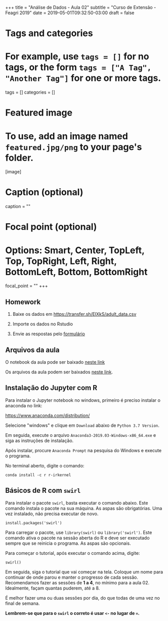 +++
title = "Análise de Dados - Aula 02"
subtitle = "Curso de Extensão - Feagri 2019"
date = 2019-05-01T09:32:50-03:00
draft = false

# Tags and categories
# For example, use `tags = []` for no tags, or the form `tags = ["A Tag", "Another Tag"]` for one or more tags.
tags = []
categories = []

# Featured image
# To use, add an image named `featured.jpg/png` to your page's folder.
[image]
  # Caption (optional)
  caption = ""

  # Focal point (optional)
  # Options: Smart, Center, TopLeft, Top, TopRight, Left, Right, BottomLeft, Bottom, BottomRight
  focal_point = ""
+++
## Homework

1. Baixe os dados em https://transfer.sh/ElXkS/adult_data.csv

2. Importe os dados no Rstudio

3. Envie as respostas pelo [formulário](https://forms.gle/UQxbW6csWnfFWMw69)

## Arquivos da aula

O notebook da aula pode ser baixado [neste link](https://kyso.io/mferrac/analise-de-dados-02-manipulacao-de-dados)

Os arquivos da aula podem ser baixados [neste link](http://bit.ly/feagri_analise_dados_aula02).

## Instalação do Jupyter com R

Para instalar o Jupyter notebook no windows, primeiro é preciso instalar o anaconda no link:

https://www.anaconda.com/distribution/

Selecione "windows" e clique em `Download` abaixo de `Python 3.7 Version`.

Em seguida, execute o arquivo `Anaconda3-2019.03-Windows-x86_64.exe` e siga as instruções de instalação.

Após instalar, procure `Anaconda Prompt` na pesquisa do Windows e execute o programa.

No terminal aberto, digite o comando:

```
conda install -c r r-irkernel
```

## Básicos de R com `swirl`

Para instalar o pacote `swirl`, basta executar o comando abaixo. Este comando instala o pacote na sua máquina. As aspas são obrigatórias. Uma vez instalado, não precisa executar de novo.

```{r}
install.packages('swirl')
```

Para carregar o pacote, use `library(swirl)` ou `library('swirl')`. Este comando ativa o pacote na sessão aberta do R e deve ser executado sempre que se reinicia o programa. As aspas são opcionais.

Para começar o tutorial, após executar o comando acima, digite:

```{r}
swirl()
```

Em seguida, siga o tutorial que vai começar na tela. Coloque um nome para continuar de onde parou e manter o progresso de cada sessão. Recomendamos fazer as sessões de **1 a 4**, no mínimo para a aula 02. Idealmente, façam quantas puderem, até a 8.

É melhor fazer uma ou duas sessões por dia, do que todas de uma vez no final de semana.


**Lembrem-se que para o `swirl` o correto é usar `<-` no lugar de `=`.**
